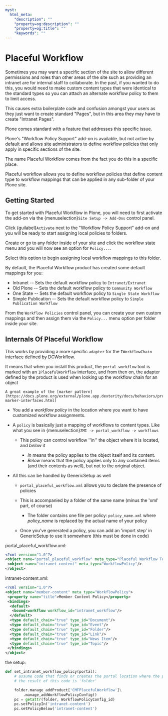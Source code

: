 ```yaml
---
myst:
  html_meta:
    "description": ""
    "property=og:description": ""
    "property=og:title": ""
    "keywords": ""
---
```


# Placeful Workflow

Sometimes you may want a specific section of the site to allow different permissions and roles than other areas
of the site such as providing an intranet are for internal staff to collaborate.
In the past, if you wanted to do this, you would need to make custom content types that were identical to the
standard types so you can attach an alternate workflow policy to them to limit access.

This causes extra boilerplate code and confusion amongst your users as they just want to create standard "Pages",
but in this area they may have to create "Intranet Pages".

Plone comes standard with a feature that addresses this specific issue.

Plone's "Workflow Policy Support" add-on is available, but not active by default and allows site administrators to
define workflow policies that only apply in specific sections of the site.

The name Placeful Workflow comes from the fact you do this in a specific place.

Placeful workflow allows you to define workflow policies that define content type to workflow mappings that can be applied
in any sub-folder of your Plone site.

## Getting Started

To get started with Placeful Workflow in Plone, you will need to first activate the add-on
via the {menuselection}`Site Setup -> Add-Ons` control panel.

Click {guilabel}`Activate` next to the "Workflow Policy Support" add-on and you will be ready to start assigning local policies to folders.

Create or go to any folder inside of your site and click the workflow state menu and you will now see an option for `Policy...`.

Select this option to begin assigning local workflow mappings to this folder.

By default, the Placeful Workflow product has created some default mappings for you:

- Intranet -- Sets the default workflow policy to `Intranet/Extranet`
- Old Plone -- Sets the default workflow policy to `Community Workflow`
- One State -- Sets the default workflow policy to `Single State Workflow`
- Simple Publication -- Sets the default workflow policy to `Simple Publication Workflow`

From the `Workflow Policies` control panel, you can create your own custom mappings and then assign them via the `Policy...` menu option per folder inside your site.

## Internals Of Placeful Workflow

This works by providing a more specific `adapter` for the `IWorkflowChain` interface defined by DCWorkflow.

It means that when you install this product, the `portal_workflow` tool is marked with an `IPlacefulWorkflow` interface,
and from then on, the adapter defined by the product is used when looking up the workflow chain for an object

```{tip}
A great example of the [marker pattern](https://docs.plone.org/external/plone.app.dexterity/docs/behaviors/providing-marker-interfaces.html)
```

- You add a *workflow policy* in the location where you want to have customized workflow assignments.

- A `policy` is basically just a mapping of workflows to content types.
  Like what you see in {menuselection}`ZMI -> portal_workflow -> workflows`

  - This policy can control workflow ''in'' the object where it is located, and *below* it

    - *In* means the policy applies to the object itself and its content.
    - *Below* means that the policy applies only to any contained items (and their contents as well), but not to the original object.

* All this can be handled by GenericSetup as well

  - `portal_placeful_workflow.xml` allows you to declare the presence of policies

  - This is accompanied by a folder of the same name (minus the 'xml' part, of course)

    - The folder contains one file per policy: `policy_name.xml` where *policy_name* is replaced by the actual name of your policy

  - Once you've generated a policy, you can add an 'import step' in GenericSetup to use it somewhere (this must be done in code)

portal_placeful_workflow.xml:

```xml
<?xml version="1.0"?>
<object name="portal_placeful_workflow" meta_type="Placeful Workflow Tool">
 <object name="intranet-content" meta_type="WorkflowPolicy"/>
</object>
```

intranet-content.xml:

```xml
<?xml version="1.0"?>
<object name="member-content" meta_type="WorkflowPolicy">
 <property name="title">Member Content Policy</property>
 <bindings>
  <default>
   <bound-workflow workflow_id="intranet_workflow"/>
  </default>
  <type default_chain="true" type_id="Document"/>
  <type default_chain="true" type_id="Event"/>
  <type default_chain="true" type_id="Folder"/>
  <type default_chain="true" type_id="Link"/>
  <type default_chain="true" type_id="News Item"/>
  <type default_chain="true" type_id="Topic"/>
 </bindings>
</object>
```

the setup:

```python
def set_intranet_workflow_policy(portal):
    # assume code that finds or creates the portal location where the policy should apply
    # the result of this code is 'folder'

    folder.manage_addProduct['CMFPlacefulWorkflow']\
        .manage_addWorkflowPolicyConfig()
    pc = getattr(folder, WorkflowPolicyConfig_id)
    pc.setPolicyIn('intranet-content')
    pc.setPolicyBelow('intranet-content')
```

